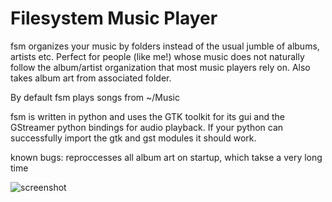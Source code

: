 Filesystem Music Player
=======================

fsm organizes your music by folders instead of the usual jumble of albums, artists etc. Perfect for people (like me!) whose music does not naturally follow the album/artist organization that most music players rely on. Also takes album art from associated folder.

By default fsm plays songs from ~/Music

fsm is written in python and uses the GTK toolkit for its gui and the GStreamer python bindings for audio playback. If your python can successfully import the gtk and gst modules it should work.

known bugs: reproccesses all album art on startup, which takse a very long time

![screenshot](zodiac.github.com/fsm/screenshot.jpg)
